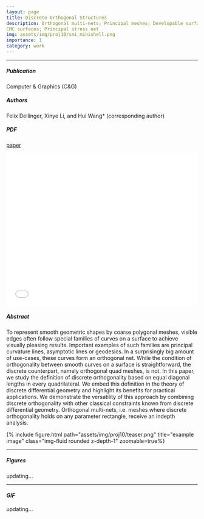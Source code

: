 ```yaml
---
layout: page
title: Discrete Orthogonal Structures
description: Orthogonal multi-nets; Principal meshes; Developable surfaces;
CMC surfaces; Principal stress net
img: assets/img/proj10/smi_minishell.png
importance: 1
category: work
---
```


------
##### <i class='fas fa-folder-open'>**Publication**</i><br/>
Computer & Graphics (C&G)

##### <i class='fas fa-laugh-beam'>**Authors**</i><br/>
Felix Dellinger, Xinye Li, and Hui Wang* (corresponding author)

##### <i class='fas fa-file-pdf'>**PDF**</i>
[paper](assets/pdf/2023SMI.pdf)

<iframe src="/assets/pdf/2023SMI.pdf#toolbar=0" 
width="100%" height=400 frameborder="0" style="border: none;">
</iframe>

##### <i class='fas fa-align-justify'>**Abstract**</i>
To represent smooth geometric shapes by coarse polygonal meshes, visible edges often follow special families of curves on a surface to achieve visually pleasing results.
Important examples of such families are principal curvature lines, asymptotic lines or
geodesics. In a surprisingly big amount of use-cases, these curves form an orthogonal net. While the condition of orthogonality between smooth curves on a surface is
straightforward, the discrete counterpart, namely orthogonal quad meshes, is not. In
this paper, we study the definition of discrete orthogonality based on equal diagonal
lengths in every quadrilateral. We embed this definition in the theory of discrete differential geometry and highlight its benefits for practical applications. We demonstrate
the versatility of this approach by combining discrete orthogonality with other classical constraints known from discrete differential geometry. Orthogonal multi-nets, i.e.
meshes where discrete orthogonality holds on any parameter rectangle, receive an indepth analysis.

<div class="row">
    <div class="col-sm mt-3 mt-md-0">
        {% include figure.html path="assets/img/proj10/teaser.png" title="example image" class="img-fluid rounded z-depth-1" zoomable=true%}
    </div>
</div>

------

##### <i class='far fa-images'>**Figures**</i>

updating...

------

#### <i class='fas fa-photo-video'>GIF</i>

updating...